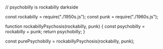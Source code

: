// psychobilly is rockabilly darkside

const rockabilly = require("./1950s.js");
const punk = require("./1960s.js");

function rockabillyPsychosis(rockabilly, punk) {
      const psychobilly = rockabilly + punk;
      return psychobilly;
}

const purePsychobilly = rockabillyPsychosis(rockabilly, punk);

